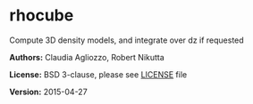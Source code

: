 # rhocube
Compute 3D density models, and integrate over dz if requested

**Authors:** Claudia Agliozzo, Robert Nikutta

**License:** BSD 3-clause, please see [LICENSE](./LICENSE) file

**Version:** 2015-04-27
